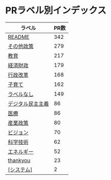 # PRラベル別インデックス

| ラベル | PR数 |
|--------|------|
| [README](label_README.md) | 342 |
| [その他政策](label_その他政策.md) | 279 |
| [教育](label_教育.md) | 217 |
| [経済財政](label_経済財政.md) | 179 |
| [行政改革](label_行政改革.md) | 168 |
| [子育て](label_子育て.md) | 162 |
| [ラベルなし](label_ラベルなし.md) | 149 |
| [デジタル民主主義](label_デジタル民主主義.md) | 86 |
| [医療](label_医療.md) | 86 |
| [産業政策](label_産業政策.md) | 80 |
| [ビジョン](label_ビジョン.md) | 70 |
| [科学技術](label_科学技術.md) | 62 |
| [エネルギー](label_エネルギー.md) | 52 |
| [thankyou](label_thankyou.md) | 23 |
| [[システム]](label_[システム].md) | 2 |
